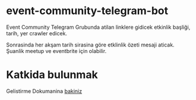 # event-community-telegram-bot
Event Community Telegram Grubunda atilan linklere gidicek etkinlik başliği, tarih, yer crawler edicek.

Sonrasinda her akşam tarih sirasina göre etklinlik özeti mesaji aticak. Şuanlik meetup ve eventbrite için olabilir.

# Katkida bulunmak
  Gelistirme Dokumanina [bakiniz](https://github.com/NotNeededProjects/event-community-telegram-bot/blob/master/DEVELOPMENT.md)
